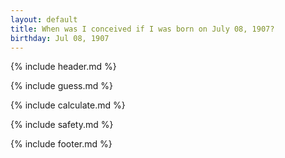 ```yaml
---
layout: default
title: When was I conceived if I was born on July 08, 1907?
birthday: Jul 08, 1907
---
```


{% include header.md %}

{% include guess.md %}

{% include calculate.md %}

{% include safety.md %}

{% include footer.md %}



